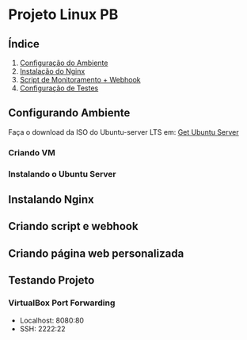 # Projeto Linux PB

## Índice

1. [Configuração do Ambiente](#configuracao-do-ambiente)
2. [Instalação do Nginx](#instalacao-do-nginx)
3. [Script de Monitoramento + Webhook](#script-de-monitoramento-com-webhook)
4. [Configuração de Testes](#configuracao-de-testes)

## Configurando Ambiente

Faça o download da ISO do Ubuntu-server LTS em:
[Get Ubuntu Server](https://ubuntu.com/download/server)

### Criando VM

### Instalando o Ubuntu Server

## Instalando Nginx

## Criando script e webhook

## Criando página web personalizada

## Testando Projeto

### VirtualBox Port Forwarding

- Localhost: 8080:80
- SSH: 2222:22

